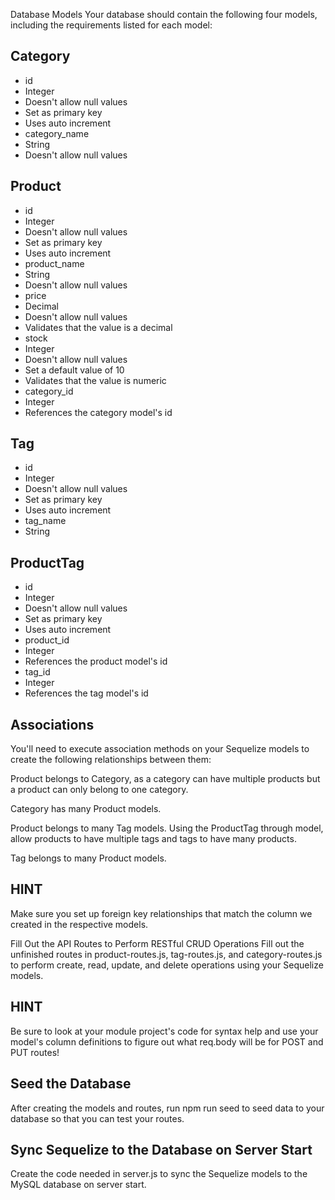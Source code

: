 Database Models
Your database should contain the following four models, including the requirements listed for each model:

## Category

- id
- Integer
- Doesn't allow null values
- Set as primary key
- Uses auto increment
- category_name
- String
- Doesn't allow null values

## Product

- id
- Integer
- Doesn't allow null values
- Set as primary key
- Uses auto increment
- product_name
- String
- Doesn't allow null values
- price
- Decimal
- Doesn't allow null values
- Validates that the value is a decimal
- stock
- Integer
- Doesn't allow null values
- Set a default value of 10
- Validates that the value is numeric
- category_id
- Integer
- References the category model's id

## Tag

- id
- Integer
- Doesn't allow null values
- Set as primary key
- Uses auto increment
- tag_name
- String

## ProductTag

- id
- Integer
- Doesn't allow null values
- Set as primary key
- Uses auto increment
- product_id
- Integer
- References the product model's id
- tag_id
- Integer
- References the tag model's id

## Associations

You'll need to execute association methods on your Sequelize models to create the following relationships between them:

Product belongs to Category, as a category can have multiple products but a product can only belong to one category.

Category has many Product models.

Product belongs to many Tag models. Using the ProductTag through model, allow products to have multiple tags and tags to have many products.

Tag belongs to many Product models.

## HINT

Make sure you set up foreign key relationships that match the column we created in the respective models.

Fill Out the API Routes to Perform RESTful CRUD Operations
Fill out the unfinished routes in product-routes.js, tag-routes.js, and category-routes.js to perform create, read, update, and delete operations using your Sequelize models.

## HINT

Be sure to look at your module project's code for syntax help and use your model's column definitions to figure out what req.body will be for POST and PUT routes!

## Seed the Database

After creating the models and routes, run npm run seed to seed data to your database so that you can test your routes.

## Sync Sequelize to the Database on Server Start

Create the code needed in server.js to sync the Sequelize models to the MySQL database on server start.
